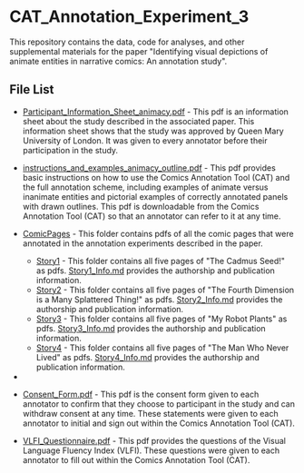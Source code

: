 # CAT_Annotation_Experiment_3

This repository contains the data, code for analyses, and other supplemental materials for the paper "Identifying visual depictions of animate entities in narrative comics: An annotation study".

## File List

* [Participant_Information_Sheet_animacy.pdf](Participant_Information_Sheet_animacy.pdf) - This pdf is an information sheet about the study described in the associated paper. This information sheet shows that the study was approved by Queen Mary University of London. It was given to every annotator before their participation in the study.

* [instructions_and_examples_animacy_outline.pdf](instructions_and_examples_animacy_outline.pdf) - This pdf provides basic instructions on how to use the Comics Annotation Tool (CAT) and the full annotation scheme, including examples of animate versus inanimate entities and pictorial examples of correctly annotated panels with drawn outlines. This pdf is downloadable from the Comics Annotation Tool (CAT) so that an annotator can refer to it at any time.

* [ComicPages](ComicPages) - This folder contains pdfs of all the comic pages that were annotated in the annotation experiments described in the paper. 

  * [Story1](ComicPages/Story1) - This folder contains all five pages of "The Cadmus Seed!" as pdfs. [Story1_Info.md](ComicPages/Story1/Story1_Info.md) provides the authorship and publication information. 
  * [Story2](ComicPages/Story2) - This folder contains all five pages of "The Fourth Dimension is a Many Splattered Thing!" as pdfs. [Story2_Info.md](ComicPages/Story2/Story2_Info.md) provides the authorship and publication information.
  * [Story3](ComicPages/Story3) - This folder contains all five pages of "My Robot Plants" as pdfs. [Story3_Info.md](ComicPages/Story3/Story3_Info.md) provides the authorship and publication information.
  * [Story4](ComicPages/Story4) - This folder contains all five pages of "The Man Who Never Lived" as pdfs. [Story4_Info.md](ComicPages/Story4/Story4_Info.md) provides the authorship and publication information.
 
* 

  
* [Consent_Form.pdf](Consent_Form.pdf) - This pdf is the consent form given to each annotator to confirm that they choose to participant in the study and can withdraw consent at any time. These statements were given to each annotator to initial and sign out within the Comics Annotation Tool (CAT).

* [VLFI_Questionnaire.pdf](VLFI_Questionnaire.pdf) - This pdf provides the questions of the Visual Language Fluency Index (VLFI). These questions were given to each annotator to fill out within the Comics Annotation Tool (CAT).  
